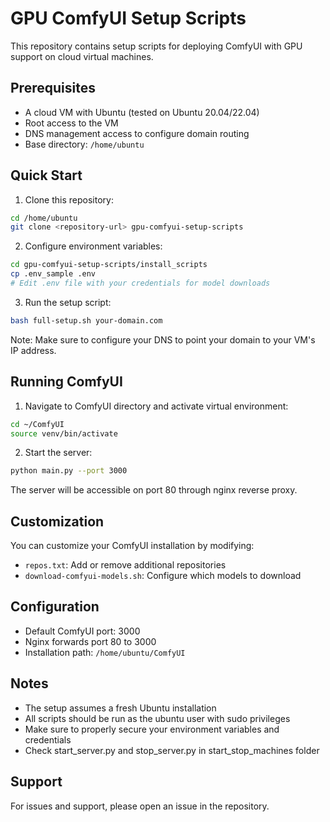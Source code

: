 # GPU ComfyUI Setup Scripts

This repository contains setup scripts for deploying ComfyUI with GPU support on cloud virtual machines.

## Prerequisites

- A cloud VM with Ubuntu (tested on Ubuntu 20.04/22.04)
- Root access to the VM
- DNS management access to configure domain routing
- Base directory: `/home/ubuntu`

## Quick Start

1. Clone this repository:
```bash
cd /home/ubuntu
git clone <repository-url> gpu-comfyui-setup-scripts
```

2. Configure environment variables:
```bash
cd gpu-comfyui-setup-scripts/install_scripts
cp .env_sample .env
# Edit .env file with your credentials for model downloads
```

3. Run the setup script:
```bash
bash full-setup.sh your-domain.com
```
Note: Make sure to configure your DNS to point your domain to your VM's IP address.

## Running ComfyUI

1. Navigate to ComfyUI directory and activate virtual environment:
```bash
cd ~/ComfyUI
source venv/bin/activate
```

2. Start the server:
```bash
python main.py --port 3000
```
The server will be accessible on port 80 through nginx reverse proxy.

## Customization

You can customize your ComfyUI installation by modifying:
- `repos.txt`: Add or remove additional repositories
- `download-comfyui-models.sh`: Configure which models to download

## Configuration

- Default ComfyUI port: 3000
- Nginx forwards port 80 to 3000
- Installation path: `/home/ubuntu/ComfyUI`

## Notes

- The setup assumes a fresh Ubuntu installation
- All scripts should be run as the ubuntu user with sudo privileges
- Make sure to properly secure your environment variables and credentials
- Check start_server.py and stop_server.py in start_stop_machines folder 

## Support

For issues and support, please open an issue in the repository.